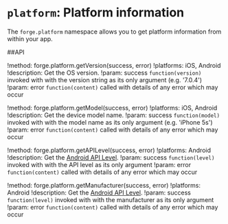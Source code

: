 ``platform``: Platform information
======================

The ``forge.platform`` namespace allows you to get platform information from within your app.

##API

!method: forge.platform.getVersion(success, error)
!platforms: iOS, Android
!description: Get the OS version.
!param: success `function(version)` invoked with with the version string as its only argument (e.g. '7.0.4')
!param: error `function(content)` called with details of any error which may occur

!method: forge.platform.getModel(success, error)
!platforms: iOS, Android
!description: Get the device model name.
!param: success `function(model)` invoked with with the model name as its only argument (e.g. 'iPhone 5s')
!param: error `function(content)` called with details of any error which may occur

!method: forge.platform.getAPILevel(success, error)
!platforms: Android
!description: Get the [Android API Level](http://developer.android.com/guide/topics/manifest/uses-sdk-element.html#ApiLevels).
!param: success `function(level)` invoked with with the API level as its only argument
!param: error `function(content)` called with details of any error which may occur

!method: forge.platform.getManufacturer(success, error)
!platforms: Android
!description: Get the [Android API Level](http://developer.android.com/reference/android/os/Build.html#MANUFACTURER).
!param: success `function(level)` invoked with with the manufacturer as its only argument
!param: error `function(content)` called with details of any error which may occur